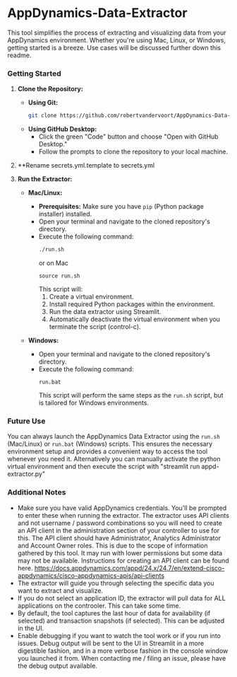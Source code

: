 # AppDynamics-Data-Extractor
This tool simplifies the process of extracting and visualizing data from your AppDynamics environment. Whether you're using Mac, Linux, or Windows, getting started is a breeze. Use cases will be discussed further down this readme.

### Getting Started

1. **Clone the Repository:**

   * **Using Git:**
     ```bash
     git clone https://github.com/robertvandervoort/AppDynamics-Data-Extractor.git
     ```
   * **Using GitHub Desktop:**
     * Click the green "Code" button and choose "Open with GitHub Desktop."
     * Follow the prompts to clone the repository to your local machine.

2. **Rename secrets.yml.template to secrets.yml

3. **Run the Extractor:**

   * **Mac/Linux:**
      * **Prerequisites:** Make sure you have `pip` (Python package installer) installed.
      * Open your terminal and navigate to the cloned repository's directory.
      * Execute the following command:
        ```bash
        ./run.sh
        ```
        or on Mac
        ```zsm
        source run.sh
        ```
        This script will:
          1. Create a virtual environment.
          2. Install required Python packages within the environment.
          3. Run the data extractor using Streamlit.
          4. Automatically deactivate the virtual environment when you terminate the script (control-c).

   * **Windows:**
      * Open your terminal and navigate to the cloned repository's directory.
      * Execute the following command:
        ```command prompt
        run.bat
        ```
        This script will perform the same steps as the `run.sh` script, but is tailored for Windows environments.

### Future Use

You can always launch the AppDynamics Data Extractor using the `run.sh` (Mac/Linux) or `run.bat` (Windows) scripts. This ensures the necessary environment setup and provides a convenient way to access the tool whenever you need it. Alternatively you can manually activate the python virtual environment and then execute the script with "streamlit run appd-extractor.py"

### Additional Notes

* Make sure you have valid AppDynamics credentials. You'll be prompted to enter these when running the extractor. The extractor uses API clients and not username / password combinations so you will need to create an API client in the administration section of your controller to use for this. The API client should have Administrator, Analytics Administrator and Account Owner roles. This is due to the scope of information gathered by this tool. It may run with lower permissions but some data may not be available. Instructions for creating an API client can be found here. https://docs.appdynamics.com/appd/24.x/24.7/en/extend-cisco-appdynamics/cisco-appdynamics-apis/api-clients
* The extractor will guide you through selecting the specific data you want to extract and visualize.
* If you do not select an application ID, the extractor will pull data for ALL applications on the controoler. This can take some time.
* By default, the tool captures the last hour of data for availability (if selected) and transaction snapshots (if selected). This can be adjusted in the UI.
* Enable debugging if you want to watch the tool work or if you run into issues. Debug output will be sent to the UI in Streamlit in a more digestible fashion, and in a more verbose fashion in the console window you launched it from. When contacting me / filing an issue, please have the debug output available.
